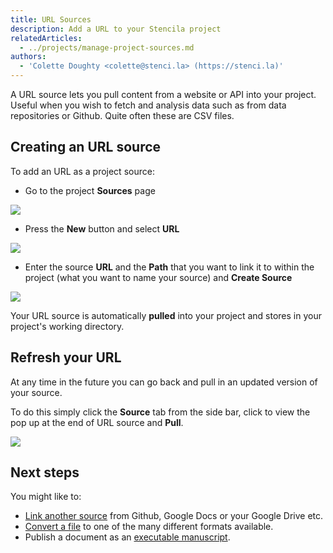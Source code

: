 ```yaml
---
title: URL Sources
description: Add a URL to your Stencila project
relatedArticles:
  - ../projects/manage-project-sources.md
authors:
  - 'Colette Doughty <colette@stenci.la> (https://stenci.la)'
---
```


A URL source lets you pull content from a website or API into your project. Useful when you wish to fetch and analysis data such as from data repositories or Github. Quite often these are CSV files.

## Creating an URL source

To add an URL as a project source:

- Go to the project **Sources** page

![](http://stencila.github.io/hub/manager/snaps/project-sources-menu-item.png)

- Press the **New** button and select **URL**

![](http://stencila.github.io/hub/manager/snaps/project-sources-new-button.png)

- Enter the source **URL** and the **Path** that you want to link it to within the project (what you want to name your source) and **Create Source**

![](http://stencila.github.io/hub/manager/snaps/project-sources-new-url.png)

Your URL source is automatically **pulled** into your project and stores in your project's working directory.

## Refresh your URL

At any time in the future you can go back and pull in an updated version of your source.

To do this simply click the **Source** tab from the side bar, click to view the pop up at the end of URL source and **Pull**.

![](https://i.imgur.com/wAxR8T8.png)

## Next steps

You might like to:

- [Link another source](../projects/manage-project-sources.md) from Github, Google Docs or your Google Drive etc.
- [Convert a file](../projects/manage-project-sources.md) to one of the many different formats available.
- Publish a document as an [executable manuscript](../projects/publish-a-project.md).
